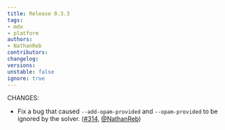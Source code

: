 ```yaml
---
title: Release 0.3.3
tags:
- mdx
- platform
authors:
- NathanReb
contributors:
changelog:
versions:
unstable: false
ignore: true
---
```


<p>CHANGES:</p>
<ul>
<li>Fix a bug that caused <code>--add-opam-provided</code> and <code>--opam-provided</code> to be<br>
ignored by the solver. (<a href="https://github.com/realworldocaml/mdx/pull/314" class="issue-link js-issue-link" data-error-text="Failed to load title" data-id="787051237" data-permission-text="Title is private" data-url="https://github.com/realworldocaml/mdx/issues/314" data-hovercard-type="pull_request" data-hovercard-url="/realworldocaml/mdx/pull/314/hovercard">#314</a>, <a href="https://github.com/NathanReb" class="user-mention notranslate" data-hovercard-type="user" data-hovercard-url="/users/NathanReb/hovercard" data-octo-click="hovercard-link-click" data-octo-dimensions="link_type:self">@NathanReb</a>)</li>
</ul>
